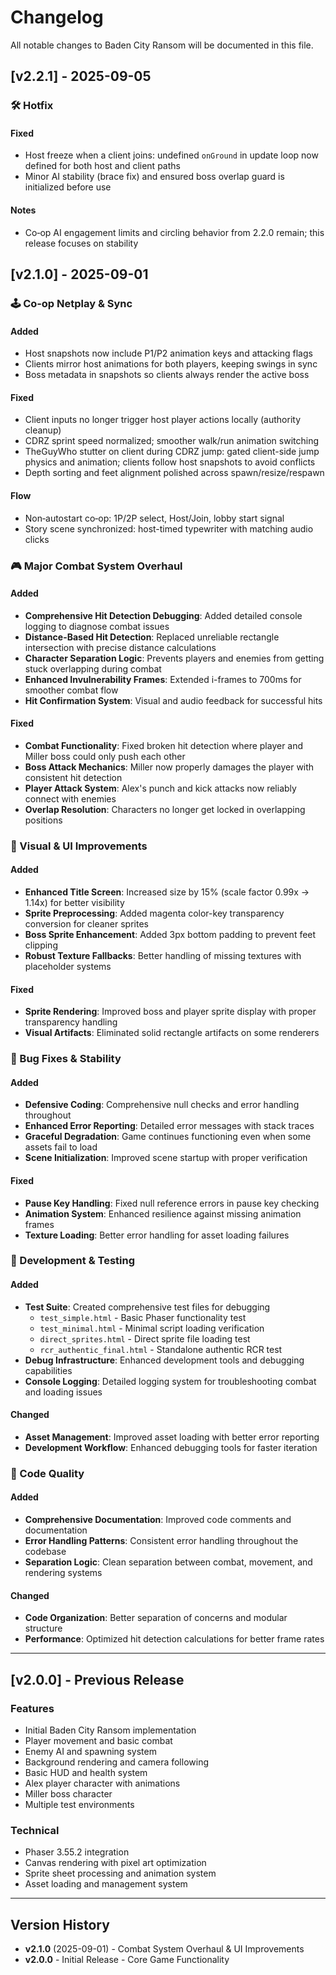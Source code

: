# Changelog

All notable changes to Baden City Ransom will be documented in this file.

## [v2.2.1] - 2025-09-05

### 🛠️ Hotfix

#### Fixed
- Host freeze when a client joins: undefined `onGround` in update loop now defined for both host and client paths
- Minor AI stability (brace fix) and ensured boss overlap guard is initialized before use

#### Notes
- Co‑op AI engagement limits and circling behavior from 2.2.0 remain; this release focuses on stability

## [v2.1.0] - 2025-09-01

### 🕹️ Co‑op Netplay & Sync

#### Added
- Host snapshots now include P1/P2 animation keys and attacking flags
- Clients mirror host animations for both players, keeping swings in sync
- Boss metadata in snapshots so clients always render the active boss

#### Fixed
- Client inputs no longer trigger host player actions locally (authority cleanup)
- CDRZ sprint speed normalized; smoother walk/run animation switching
- TheGuyWho stutter on client during CDRZ jump: gated client-side jump physics and animation; clients follow host snapshots to avoid conflicts
- Depth sorting and feet alignment polished across spawn/resize/respawn

#### Flow
- Non‑autostart co‑op: 1P/2P select, Host/Join, lobby start signal
- Story scene synchronized: host-timed typewriter with matching audio clicks


### 🎮 Major Combat System Overhaul

#### Added
- **Comprehensive Hit Detection Debugging**: Added detailed console logging to diagnose combat issues
- **Distance-Based Hit Detection**: Replaced unreliable rectangle intersection with precise distance calculations
- **Character Separation Logic**: Prevents players and enemies from getting stuck overlapping during combat
- **Enhanced Invulnerability Frames**: Extended i-frames to 700ms for smoother combat flow
- **Hit Confirmation System**: Visual and audio feedback for successful hits

#### Fixed
- **Combat Functionality**: Fixed broken hit detection where player and Miller boss could only push each other
- **Boss Attack Mechanics**: Miller now properly damages the player with consistent hit detection
- **Player Attack System**: Alex's punch and kick attacks now reliably connect with enemies
- **Overlap Resolution**: Characters no longer get locked in overlapping positions

### 🎨 Visual & UI Improvements

#### Added
- **Enhanced Title Screen**: Increased size by 15% (scale factor 0.99x → 1.14x) for better visibility
- **Sprite Preprocessing**: Added magenta color-key transparency conversion for cleaner sprites
- **Boss Sprite Enhancement**: Added 3px bottom padding to prevent feet clipping
- **Robust Texture Fallbacks**: Better handling of missing textures with placeholder systems

#### Fixed
- **Sprite Rendering**: Improved boss and player sprite display with proper transparency handling
- **Visual Artifacts**: Eliminated solid rectangle artifacts on some renderers

### 🐛 Bug Fixes & Stability

#### Added
- **Defensive Coding**: Comprehensive null checks and error handling throughout
- **Enhanced Error Reporting**: Detailed error messages with stack traces
- **Graceful Degradation**: Game continues functioning even when some assets fail to load
- **Scene Initialization**: Improved scene startup with proper verification

#### Fixed
- **Pause Key Handling**: Fixed null reference errors in pause key checking
- **Animation System**: Enhanced resilience against missing animation frames
- **Texture Loading**: Better error handling for asset loading failures

### 🧪 Development & Testing

#### Added
- **Test Suite**: Created comprehensive test files for debugging
  - `test_simple.html` - Basic Phaser functionality test
  - `test_minimal.html` - Minimal script loading verification  
  - `direct_sprites.html` - Direct sprite file loading test
  - `rcr_authentic_final.html` - Standalone authentic RCR test
- **Debug Infrastructure**: Enhanced development tools and debugging capabilities
- **Console Logging**: Detailed logging system for troubleshooting combat and loading issues

#### Changed
- **Asset Management**: Improved asset loading with better error reporting
- **Development Workflow**: Enhanced debugging tools for faster iteration

### 📝 Code Quality

#### Added
- **Comprehensive Documentation**: Improved code comments and documentation
- **Error Handling Patterns**: Consistent error handling throughout the codebase
- **Separation Logic**: Clean separation between combat, movement, and rendering systems

#### Changed
- **Code Organization**: Better separation of concerns and modular structure
- **Performance**: Optimized hit detection calculations for better frame rates

---

## [v2.0.0] - Previous Release

### Features
- Initial Baden City Ransom implementation
- Player movement and basic combat
- Enemy AI and spawning system
- Background rendering and camera following
- Basic HUD and health system
- Alex player character with animations
- Miller boss character
- Multiple test environments

### Technical
- Phaser 3.55.2 integration
- Canvas rendering with pixel art optimization
- Sprite sheet processing and animation system
- Asset loading and management system

---

## Version History

- **v2.1.0** (2025-09-01) - Combat System Overhaul & UI Improvements
- **v2.0.0** - Initial Release - Core Game Functionality

